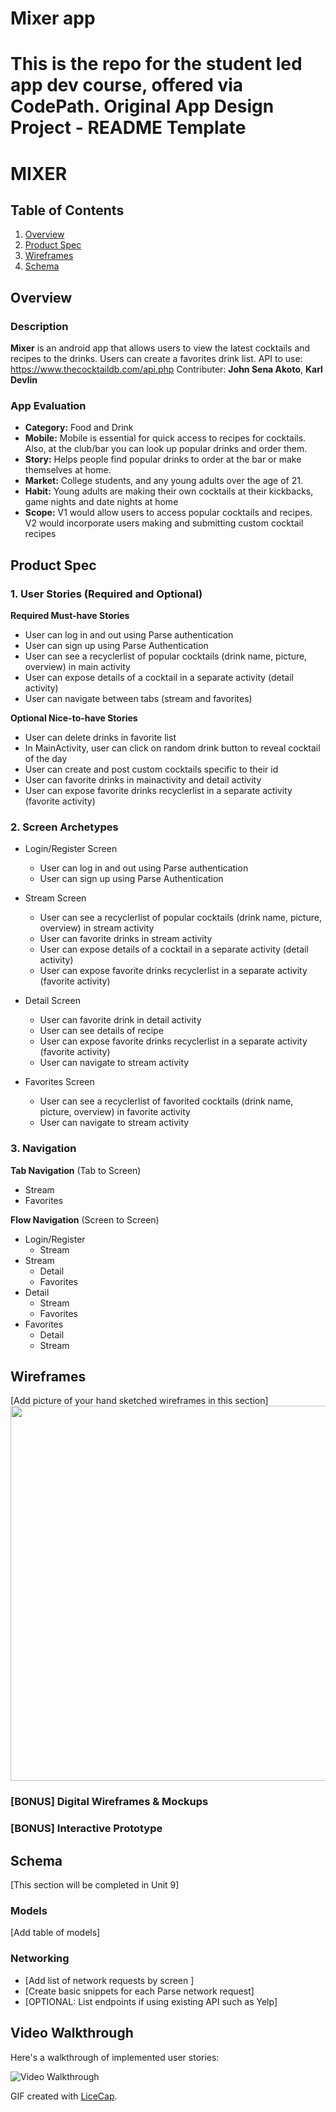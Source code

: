 # Mixer app
This is the repo for the student led app dev course, offered via CodePath.
Original App Design Project - README Template
===

# MIXER

## Table of Contents
1. [Overview](#Overview)
1. [Product Spec](#Product-Spec)
1. [Wireframes](#Wireframes)
2. [Schema](#Schema)

## Overview
### Description
**Mixer** is an android app that allows users to view the latest cocktails and recipes to the drinks. Users can create a favorites drink list. API to use: https://www.thecocktaildb.com/api.php
Contributer: **John Sena Akoto**, **Karl Devlin**

### App Evaluation
- **Category:** Food and Drink
- **Mobile:** Mobile is essential for quick access to recipes for cocktails. Also, at the club/bar you can look up popular drinks and order them.
- **Story:** Helps people find popular drinks to order at the bar or make themselves at home.
- **Market:** College students, and any young adults over the age of 21.
- **Habit:** Young adults are making their own cocktails at their kickbacks, game nights and date nights at home
- **Scope:** V1 would allow users to access popular cocktails and recipes. V2 would incorporate users making and submitting custom cocktail recipes

## Product Spec

### 1. User Stories (Required and Optional)

**Required Must-have Stories**

* User can log in and out using Parse authentication
* User can sign up using Parse Authentication
* User can see a recyclerlist of popular cocktails (drink name, picture, overview) in main activity
* User can expose details of a cocktail in a separate activity (detail activity)
* User can navigate between tabs (stream and favorites)

**Optional Nice-to-have Stories**

* User can delete drinks in favorite list
* In MainActivity, user can click on random drink button to reveal cocktail of the day
* User can create and post custom cocktails specific to their id
* User can favorite drinks in mainactivity and detail activity
* User can expose favorite drinks recyclerlist in a separate activity (favorite activity)

### 2. Screen Archetypes

* Login/Register Screen
   * User can log in and out using Parse authentication
   * User can sign up using Parse Authentication

* Stream Screen
   * User can see a recyclerlist of popular cocktails (drink name, picture, overview) in stream activity
   * User can favorite drinks in stream activity
   * User can expose details of a cocktail in a separate activity (detail activity)
   * User can expose favorite drinks recyclerlist in a separate activity (favorite activity)

* Detail Screen
   * User can favorite drink in detail activity
   * User can see details of recipe
   * User can expose favorite drinks recyclerlist in a separate activity (favorite activity)
   * User can navigate to stream activity

* Favorites Screen
   * User can see a recyclerlist of favorited cocktails (drink name, picture, overview) in favorite activity
   * User can navigate to stream activity

### 3. Navigation

**Tab Navigation** (Tab to Screen)

* Stream
* Favorites

**Flow Navigation** (Screen to Screen)

* Login/Register
   * Stream
* Stream
   * Detail
   * Favorites
* Detail
   * Stream
   * Favorites
* Favorites
   * Detail
   * Stream

## Wireframes
[Add picture of your hand sketched wireframes in this section]
<img src=Wireframes.png width=600>

### [BONUS] Digital Wireframes & Mockups

### [BONUS] Interactive Prototype

## Schema 
[This section will be completed in Unit 9]
### Models
[Add table of models]
### Networking
- [Add list of network requests by screen ]
- [Create basic snippets for each Parse network request]
- [OPTIONAL: List endpoints if using existing API such as Yelp]

## Video Walkthrough

Here's a walkthrough of implemented user stories:

<img src='walkthrough.gif' title='Video Walkthrough' width='' alt='Video Walkthrough' />

GIF created with [LiceCap](http://www.cockos.com/licecap/).
